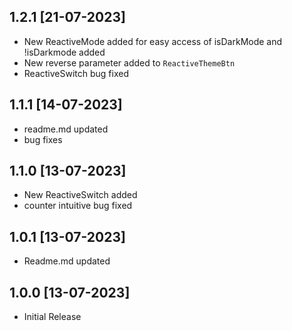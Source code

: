 ## 1.2.1 [21-07-2023]

- New ReactiveMode added for easy access of isDarkMode and !isDarkmode added
- New reverse parameter added to `ReactiveThemeBtn`
- ReactiveSwitch bug fixed

## 1.1.1 [14-07-2023]

- readme.md updated
- bug fixes

## 1.1.0 [13-07-2023]

- New ReactiveSwitch added
- counter intuitive bug fixed

## 1.0.1 [13-07-2023]

- Readme.md updated

## 1.0.0 [13-07-2023]

- Initial Release
